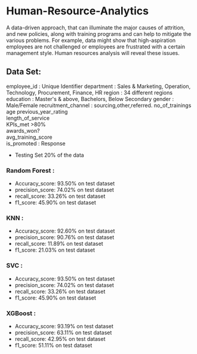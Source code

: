 # Human-Resource-Analytics

A data-driven approach, that can illuminate the major causes of attrition, and new policies, along with training programs and can help to mitigate the various problems. For example, data might show that high-aspiration employees are not challenged or employees are frustrated with a certain management style. Human resources analysis will reveal these issues. 

## Data Set:

employee_id : Unique Identifier 
department : Sales & Marketing, Operation, Technology, Procurement, Finance, HR
region : 34 different regions
education : Master's & above, Bachelors, Below Secondary
gender : Male/Female
recruitment_channel : sourcing,other,referred.
no_of_trainings 
age 
previous_year_rating   
length_of_service          
KPIs_met >80%             
awards_won?               
avg_training_score        
is_promoted : Response


* Testing Set 20% of the data

### Random Forest : 

* Accuracy_score: 93.50% on test dataset
* precision_score: 74.02% on test dataset
* recall_score: 33.26% on test dataset
* f1_score: 45.90% on test dataset

### KNN :

* Accuracy_score: 92.60% on test dataset
* precision_score: 90.76% on test dataset
* recall_score: 11.89% on test dataset
* f1_score: 21.03% on test dataset

### SVC :

* Accuracy_score: 93.50% on test dataset
* precision_score: 74.02% on test dataset
* recall_score: 33.26% on test dataset
* f1_score: 45.90% on test dataset

### XGBoost :

* Accuracy_score: 93.19% on test dataset
* precision_score: 63.11% on test dataset
* recall_score: 42.95% on test dataset
* f1_score: 51.11% on test dataset
